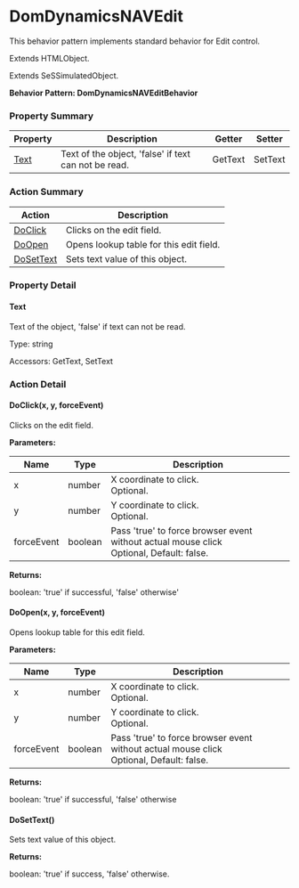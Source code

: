 # DomDynamicsNAVEdit

This behavior pattern implements standard behavior for Edit control.
 
Extends HTMLObject.

Extends SeSSimulatedObject.





**Behavior Pattern: DomDynamicsNAVEditBehavior**


<!-- ============================== property summary ========================== -->

	

### Property Summary

| **Property** | **Description** | **Getter** | **Setter** |
| ------------ | --------------- | ---------- | ---------- |
| [Text](#Text) | Text of the object, 'false' if text can not be read. | GetText | SetText |



	
<!-- ============================== action summary ========================== -->



### Action Summary

|  **Action** | **Description** | 
| ----------- | --------------- |
|	[DoClick](#DoClick) | Clicks on the edit field. |
|	[DoOpen](#DoOpen) | Opens lookup table for this edit field. |
|	[DoSetText](#DoSetText) | Sets text value of this object. |




<!-- ============================== property detail ========================== -->
	
### Property Detail
		
<a name="Text"></a>
#### Text


Text of the object, 'false' if text can not be read.

			
	
			
Type: string
			
			
Accessors: GetText, SetText
			
		
	
	
<!-- ============================== action detail ========================== -->
	
### Action Detail
		
<a name="DoClick"></a>    
#### DoClick(x, y, forceEvent)

Clicks on the edit field.


**Parameters:**

|	**Name** | **Type** | **Description** |
| ---------- | -------- | --------------- |
| x | number |	X coordinate to click.<br>Optional. |
| y | number |	Y coordinate to click.<br>Optional. |
| forceEvent | boolean |	Pass 'true' to force browser event without actual mouse click<br>Optional, Default: false. |




**Returns:**

boolean: 'true' if successful, 'false' otherwise'




<a name="DoOpen"></a>    
#### DoOpen(x, y, forceEvent)

Opens lookup table for this edit field.


**Parameters:**

|	**Name** | **Type** | **Description** |
| ---------- | -------- | --------------- |
| x | number |	X coordinate to click.<br>Optional. |
| y | number |	Y coordinate to click.<br>Optional. |
| forceEvent | boolean |	Pass 'true' to force browser event without actual mouse click<br>Optional, Default: false. |




**Returns:**

boolean: 'true' if successful, 'false' otherwise




<a name="DoSetText"></a>    
#### DoSetText()

Sets text value of this object.




**Returns:**

boolean: 'true' if success, 'false' otherwise.




	

